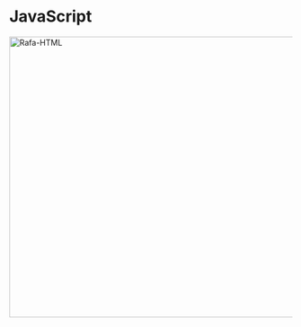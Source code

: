 # JavaScript

 <img align="center" alt="Rafa-HTML" height="500" width="4000" src="https://www.google.com/url?sa=i&url=https%3A%2F%2Fwww.udemy.com%2Fcourse%2Fjavascript-para-sistemas%2F&psig=AOvVaw1DT0diYX68aaDR_0mealQA&ust=1698879862923000&source=images&cd=vfe&opi=89978449&ved=0CBEQjRxqFwoTCKil99-yoYIDFQAAAAAdAAAAABAD">
